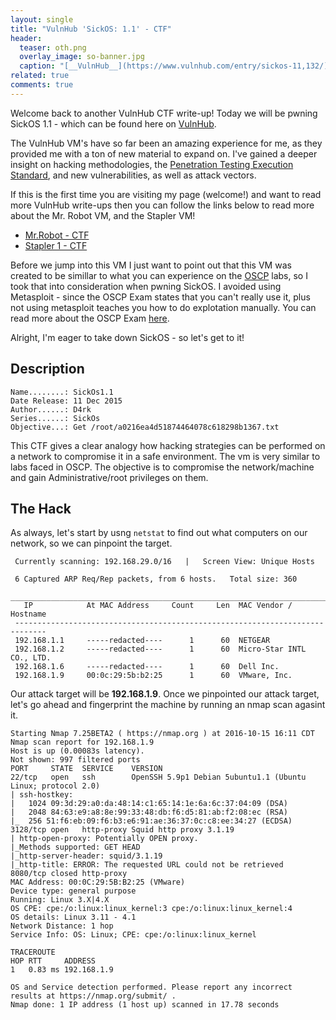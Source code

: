 ```yaml
---
layout: single
title: "VulnHub 'SickOS: 1.1' - CTF"
header:
  teaser: oth.png
  overlay_image: so-banner.jpg
  caption: "[__VulnHub__](https://www.vulnhub.com/entry/sickos-11,132/)"
related: true
comments: true
---
```


Welcome back to another VulnHub CTF write-up! Today we will be pwning SickOS 1.1 - which can be found here on [VulnHub](https://www.vulnhub.com/entry/sickos-11,132/).

The VulnHub VM's have so far been an amazing experience for me, as they provided me with a ton of new material to expand on. I've gained a deeper insight on hacking methodologies, the [Penetration Testing Execution Standard](http://www.pentest-standard.org/index.php/Main_Page), and new vulnerabilities, as well as attack vectors.

If this is the first time you are visiting my page (welcome!) and want to read more VulnHub write-ups then you can follow the links below to read more about the Mr. Robot VM, and the Stapler VM!

<ul>
<li><a href="https://jhalon.github.io/vulnhub-mr-robot1/">Mr.Robot - CTF</a></li>
<li><a href="https://jhalon.github.io/vulnhub-stapler1/">Stapler 1 - CTF</a></li>
</ul>

Before we jump into this VM I just want to point out that this VM was created to be simillar to what you can experience on the [OSCP](https://www.offensive-security.com/information-security-certifications/oscp-offensive-security-certified-professional/) labs, so I took that into consideration when pwning SickOS. I avoided using Metasploit - since the OSCP Exam states that you can't really use it, plus not using metasploit teaches you how to do explotation manually. You can read more about the OSCP Exam [here](https://support.offensive-security.com/#!oscp-exam-guide.md).

Alright, I'm eager to take down SickOS - so let's get to it!

## Description
```
Name........: SickOs1.1
Date Release: 11 Dec 2015
Author......: D4rk
Series......: SickOs
Objective...: Get /root/a0216ea4d51874464078c618298b1367.txt
```

This CTF gives a clear analogy how hacking strategies can be performed on a network to compromise it in a safe environment. The vm is very similar to labs faced in OSCP. The objective is to compromise the network/machine and gain Administrative/root privileges on them.

## The Hack

As always, let's start by usng `netstat` to find out what computers on our network, so we can pinpoint the target.

```console
 Currently scanning: 192.168.29.0/16   |   Screen View: Unique Hosts           
                                                                               
 6 Captured ARP Req/Rep packets, from 6 hosts.   Total size: 360               
 _____________________________________________________________________________
   IP            At MAC Address     Count     Len  MAC Vendor / Hostname      
 -----------------------------------------------------------------------------
 192.168.1.1     -----redacted----      1      60  NETGEAR                     
 192.168.1.2     -----redacted----      1      60  Micro-Star INTL CO., LTD.   
 192.168.1.6     -----redacted----      1      60  Dell Inc.                   
 192.168.1.9     00:0c:29:5b:b2:25      1      60  VMware, Inc. 
```

Our attack target will be **192.168.1.9**. Once we pinpointed our attack target, let's go ahead and fingerprint the machine by running an nmap scan agasint it.

```console
Starting Nmap 7.25BETA2 ( https://nmap.org ) at 2016-10-15 16:11 CDT
Nmap scan report for 192.168.1.9
Host is up (0.00083s latency).
Not shown: 997 filtered ports
PORT     STATE  SERVICE    VERSION
22/tcp   open   ssh        OpenSSH 5.9p1 Debian 5ubuntu1.1 (Ubuntu Linux; protocol 2.0)
| ssh-hostkey: 
|   1024 09:3d:29:a0:da:48:14:c1:65:14:1e:6a:6c:37:04:09 (DSA)
|   2048 84:63:e9:a8:8e:99:33:48:db:f6:d5:81:ab:f2:08:ec (RSA)
|_  256 51:f6:eb:09:f6:b3:e6:91:ae:36:37:0c:c8:ee:34:27 (ECDSA)
3128/tcp open   http-proxy Squid http proxy 3.1.19
| http-open-proxy: Potentially OPEN proxy.
|_Methods supported: GET HEAD
|_http-server-header: squid/3.1.19
|_http-title: ERROR: The requested URL could not be retrieved
8080/tcp closed http-proxy
MAC Address: 00:0C:29:5B:B2:25 (VMware)
Device type: general purpose
Running: Linux 3.X|4.X
OS CPE: cpe:/o:linux:linux_kernel:3 cpe:/o:linux:linux_kernel:4
OS details: Linux 3.11 - 4.1
Network Distance: 1 hop
Service Info: OS: Linux; CPE: cpe:/o:linux:linux_kernel

TRACEROUTE
HOP RTT     ADDRESS
1   0.83 ms 192.168.1.9

OS and Service detection performed. Please report any incorrect results at https://nmap.org/submit/ .
Nmap done: 1 IP address (1 host up) scanned in 17.78 seconds
```
